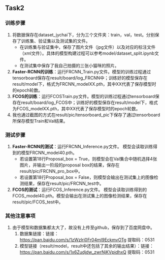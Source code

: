 ## Task2

### 训练步骤

1. 将数据保存在dataset_jychai下，分为三个文件夹：train，val，test。分别保存了训练集、验证集以及测试集的文件。
   * 在训练集与验证集中，保存了图片文件（jpg文件）以及对应的标注文件（xml文件）。具体的模型构建过程可以参考model/dataset_split.ipynb文件。
   * 在测试集中保存了我自己拍摄的三张小猫咪的照片。
2. **Faster-RCNN的训练**：运行FRCNN_Train.py文件。模型的训练过程通过tensorboard保存在result/board/log_FRCNN中；训练好的模型保存在result/model下，格式为FRCNN_modelXX.pth，其中XX代表了保存模型时的epoch轮数。
3. **FCOS的训练**：运行FCOSTrain.py文件。模型的训练过程通过tensorboard保存在result/board/log_FCOS中；训练好的模型保存在result/model下，格式为FCOS_modelXX.pth，其中XX代表了保存模型时的epoch轮数。
4. 我也通过截图的方式在result/pic/tensorboard_pic下保存了通过tensorboard所保存模型Train和Val结果。

### 测试步骤

1. **Faster-RCNN的测试**：运行FRCNN_Inference.py文件。
   模型会读取训练得到的模型FRCNN_model40.pth。
   * 若设置第18行Proposal_box = True，则模型会在Val集合中随机选择4张图片，并输出一阶段的proposal box的结果，保存在result/pic/FRCNN_pro_box中。
   * 若设置第18行Proposal_box = False，则模型会输出在测试集上的图像检测结果，保存在result/pic/FRCNN_test中。
2. **FCOS的测试**：运行FCOS_Inference.py文件。
   模型会读取训练得到的FCOS_model40.pth。模型会输出在测试集上的图像检测结果，保存在result/pic/FCOS_test中。

### 其他注意事项

1. 由于模型和数据集都太大了，故没有上传至github，保存到了百度网盘中。
   1. 数据集链接：链接：https://pan.baidu.com/s/1zWzlri0Fr04mI9EckmvOTg 提取码：0531
   2. 模型链接（result/model，result中还包括了其余的输出结果）：链接：https://pan.baidu.com/s/1x6Zudjdw_zwrNjKVpidhxQ 提取码：0531
